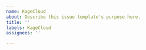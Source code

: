 ```yaml
---
name: KageCloud
about: Describe this issue template's purpose here.
title: ''
labels: KageCloud
assignees: ''

---
```



